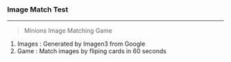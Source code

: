 ### Image Match Test
---
> Minions Image Matching Game
1) Images : Generated by Imagen3 from Google
2) Game : Match images by fliping cards in 60 seconds 
